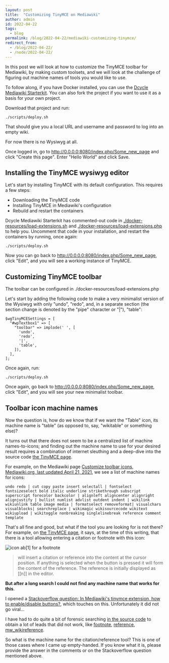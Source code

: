 ```yaml
---
layout: post
title:  "Customizing TinyMCE on Mediawiki"
author: admin
id: 2022-04-22
tags:
  - blog
permalink: /blog/2022-04-22/mediawiki-customizing-tinymce/
redirect_from:
  - /blog/2022-04-22/
  - /node/2022-04-22/
---
```


In this post we will look at how to customize the TinyMCE toolbar for Mediawiki, by making custom toolsets, and we will look at the challenge of figuring out machine names of tools you would like to use.

To follow along, if you have Docker installed, you can use the [Dcycle Mediawiki Starterkit](https://github.com/dcycle/starterkit-mediawiki). You can also fork the project if you want to use it as a basis for your own project.

Download that project and run:

    ./scripts/deploy.sh

That should give you a local URL and username and password to log into an empty wiki.

For now there is no Wysiwyg at all.

Once logged in, go to http://0.0.0.0:8080/index.php/Some_new_page and click "Create this page". Enter "Hello World" and click Save.

Installing the TinyMCE wysiwyg editor
-----

Let's start by installing TinyMCE with its default configuration. This requires a few steps:

* Downloading the TinyMCE code
* Installing TinyMCE in Mediawiki's configuration
* Rebuild and restart the containers

Dcycle Mediawiki Starterkit has commented-out code in [./docker-resources/load-extensions.sh](https://github.com/dcycle/starterkit-mediawiki/blob/master/docker-resources/load-extensions.sh) and [./docker-resources/load-extensions.php](https://github.com/dcycle/starterkit-mediawiki/blob/master/docker-resources/load-extensions.php) to help you. Uncomment that code in your installation, and restart the containers by running, once again:

    ./scripts/deploy.sh

Now you can go back to http://0.0.0.0:8080/index.php/Some_new_page, click "Edit", and you will see a working instance of TinyMCE.

Customizing TinyMCE toolbar
-----

The toolbar can be configured in ./docker-resources/load-extensions.php

Let's start by adding the following code to make a very minimalist version of the Wysiwyg with only "undo", "redo", and, in a separate section (the section change is denoted by the "pipe" character or "\|"), "table":

    $wgTinyMCESettings = [
      "#wpTextbox1" => [
        "toolbar" => implode(' ', [
          'undo',
          'redo',
          '|',
          'table',
        ]),
      ],
    ];

Once again, run:

    ./scripts/deploy.sh

Once again, go back to http://0.0.0.0:8080/index.php/Some_new_page, click "Edit", and you will see your new minimalist toolbar.

Toolbar icon machine names
-----

Now the question is, how do we know that if we want the "Table" icon, its machine name is "table" (as opposed to, say, "wikitable" or something else)?

It turns out that there does not seem to be a centralized list of machine names-to-icons; and finding out the machine name to use for your desired result requires a combination of internet sleuthing and a deep-dive into the source code [the TinyMCE page](https://www.mediawiki.org/wiki/Extension:TinyMCE).

For example, on the Mediawiki page [Customize toolbar icons, Mediawiki.org, last updated April 21, 2021](https://www.mediawiki.org/wiki/Topic:W76akrulq9pkf5te), we see a list of machine names for icons:

    undo redo | cut copy paste insert selectall | fontselect fontsizeselect bold italic underline strikethrough subscript superscript forecolor backcolor | alignleft aligncenter alignright alignjustify | bullist numlist advlist outdent indent | wikilink wikiunlink table image media | formatselect removeformat| visualchars visualblocks| searchreplace | wikimagic wikisourcecode wikitext wikiupload | wikitoggle nonbreaking singlelinebreak reference comment template

That's all fine and good, but what if the tool you are looking for is not there? For example, on [the TinyMCE page](https://www.mediawiki.org/wiki/Extension:TinyMCE), it says, at the time of this writing, that there is a tool allowing entering a citation or footnote with this icon:

<img src="https://upload.wikimedia.org/wikipedia/commons/d/de/Reference_button_capture_from_TinyMCE_extension.png" alt="icon ab[1] for a footnote" />

> will insert a citation or reference into the content at the cursor position. If anything is selected when the button is pressed it will form the content of the reference.  The reference is initially displayed as [[n]] in the editor.  

**But after a long search I could not find any machine name that works for this**.

I opened a [Stackoverflow question: In Mediawiki's tinymce extension, how to enable/disable buttons?](https://stackoverflow.com/questions/71577367/in-mediawikis-tinymce-extension-how-to-enable-disable-buttons), which touches on this. Unfortunately it did not go viral...

I have had to do quite a bit of forensic searching [in the source code](https://github.com/wikimedia/mediawiki-extensions-TinyMCE) to obtain a lot of leads that did not work, like [footnote](https://github.com/wikimedia/mediawiki-extensions-TinyMCE/search?q=footnote), [reference](https://github.com/wikimedia/mediawiki-extensions-TinyMCE/search?q=editor.ui.registry.addMenuItem&type=code), [mw_wikireference](https://github.com/wikimedia/mediawiki-extensions-TinyMCE/search?q=mw_wikireference&type=code).

So what is the machine name for the citation/reference tool? This is one of those cases where I came up empty-handed. If you know what it is, please provide the answer in the comments or on the Stackoverflow question mentioned above.
